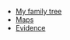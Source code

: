 * <a href="https://ancestry.gordonrudman.com/FamilyTree-Page-1.svg" target="_blank">My family tree</a>
* <a href="https://ancestry.gordonrudman.com/maps" target="_blank">Maps</a>
* <a href="https://ancestry.gordonrudman.com/evidence" target="_blank">Evidence</a>


